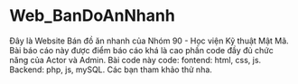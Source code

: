 # Web_BanDoAnNhanh
Đây là Website Bán đồ ăn nhanh của Nhóm 90 - Học viện Kỹ thuật Mật Mã.
Bài báo cáo này được điểm báo cáo khá là cao phần code đầy đủ chức năng của Actor và Admin.
Bài code này code: fontend: html, css, js. Backend: php, js, mySQL.
Các bạn tham khảo thử nha.
